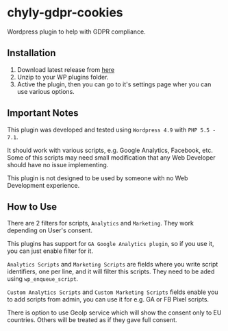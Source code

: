 # chyly-gdpr-cookies

Wordpress plugin to help with GDPR compliance.

## Installation

1. Download latest release from [here](https://github.com/tomaschyly/GdprCookies/releases)
2. Unzip to your WP plugins folder.
3. Active the plugin, then you can go to it's settings page wher you can use various options.

## Important Notes

This plugin was developed and tested using `Wordpress 4.9` with `PHP 5.5 - 7.1`.

It should work with various scripts, e.g. Google Analytics, Facebook, etc. Some of this scripts may need small modification that any Web Developer should have no issue implementing.

This plugin is not designed to be used by someone with no Web Development experience.

## How to Use

There are 2 filters for scripts, `Analytics` and `Marketing`. They work depending on User's consent.

This plugins has support for `GA Google Analytics plugin`, so if you use it, you can just enable filter for it.

`Analytics Scripts` and `Marketing Scripts` are fields where you write script identifiers, one per line, and it will filter this scripts. They need to be aded using `wp_enqueue_script`.

`Custom Analytics Scripts` and `Custom Marketing Scripts` fields enable you to add scripts from admin, you can use it for e.g. GA or FB Pixel scripts.

There is option to use GeoIp service which will show the consent only to EU countries. Others will be treated as if they gave full consent.
